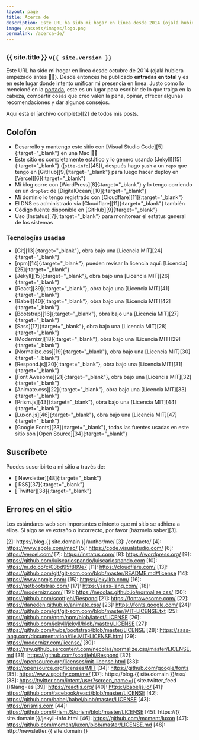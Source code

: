 ```yaml
---
layout: page
title: Acerca de
description: Este URL ha sido mi hogar en línea desde 2014 (ojalá hubiera empezado antes 🤦‍♂️). Desde entonces he publicado (abre este link para ver el número) entradas en total y es en este lugar donde intento unificar mi presencia en línea.
image: /assets/images/logo.png
permalink: /acerca-de/
---
```


<h2 class="subtitulo text-center"><small class="text-muted">{{ site.title }} <code>v{{ site.version }}</code></small></h2>

Este URL ha sido mi hogar en línea desde octubre de 2014 (ojalá hubiera empezado antes 🤦‍♂️). Desde entonces he publicado **<span id="contador-posts"></span> entradas en total** y es en este lugar donde intento unificar mi presencia en línea. Justo como lo mencioné en la [portada][1], este es un lugar para escribir de lo que traiga en la cabeza, compartir cosas que creo valen la pena, opinar, ofrecer algunas recomendaciones y dar algunos consejos. 

Aquí está el [archivo completo][2] de todos mis posts.

## Colofón

- Desarrollo y mantengo este sitio con [Visual Studio Code][5]{:target="_blank"} en una Mac 👨‍💻
- Este sitio es completamente estático y lo genero usando [Jekyll][15]{:target="_blank"} ([<code>site-info</code>][45]), después hago <code>push</code> a un <code>repo</code> que tengo en [GitHub][9]{:target="_blank"} para luego hacer deploy en [Vercel][6]{:target="_blank"}
- Mi blog corre con [WordPress][8]{:target="_blank"} y lo tengo corriendo en un <code>droplet</code> de [DigitalOcean][10]{:target="_blank"}
- Mi dominio lo tengo registrado con [Cloudflare][11]{:target="_blank"}
- El DNS es administrado vía [Cloudflare][11]{:target="_blank"} también
- Código fuente disponible en [GitHub][9]{:target="_blank"}
- Uso [Instatus][7]{:target="_blank"} para monitorear el estatus general de los sistemas

### Tecnologías usadas

- [Git][13]{:target="_blank"}, obra bajo una [Licencia MIT][24]{:target="_blank"}
- [npm][14]{:target="_blank"}, pueden revisar la licencia aquí: [Licencia][25]{:target="_blank"}
- [Jekyll][15]{:target="_blank"}, obra bajo una [Licencia MIT][26]{:target="_blank"}
- [React][39]{:target="_blank"}, obra bajo una [Licencia MIT][41]{:target="_blank"}
- [Babel][40]{:target="_blank"}, obra bajo una [Licencia MIT][42]{:target="_blank"}
- [Bootstrap][16]{:target="_blank"}, obra bajo una [Licencia MIT][27]{:target="_blank"}
- [Sass][17]{:target="_blank"}, obra bajo una [Licencia MIT][28]{:target="_blank"}
- [Modernizr][18]{:target="_blank"}, obra bajo una [Licencia MIT][29]{:target="_blank"}
- [Normalize.css][19]{:target="_blank"}, obra bajo una [Licencia MIT][30]{:target="_blank"}
- [Respond.js][20]{:target="_blank"}, obra bajo una [Licencia MIT][31]{:target="_blank"}
- [Font Awesome][21]{:target="_blank"}, obra bajo una [Licencia MIT][32]{:target="_blank"}
- [Animate.css][22]{:target="_blank"}, obra bajo una [Licencia MIT][33]{:target="_blank"}
- [Prism.js][43]{:target="_blank"}, obra bajo una [Licencia MIT][44]{:target="_blank"}
- [Luxon.js][46]{:target="_blank"}, obra bajo una [Licencia MIT][47]{:target="_blank"}
- [Google Fonts][23]{:target="_blank"}, todas las fuentes usadas en este sitio son [Open Source][34]{:target="_blank"}

## Suscríbete

Puedes suscribirte a mi sitio a través de:
- [<i class="fas fa-newspaper"></i> Newsletter][48]{:target="_blank"}
- [<i class="fas fa-rss"></i> RSS][37]{:target="_blank"}
- [<i class="fab fa-twitter"></i> Twitter][38]{:target="_blank"}

## Errores en el sitio

Los estándares web son importantes e intento que mi sitio se adhiera a ellos. Si algo se ve extraño o incorrecto, por favor [házmelo saber][3].

[1]: /
[2]: https://blog.{{ site.domain }}/author/me/
[3]: /contacto/
[4]: https://www.apple.com/mac/
[5]: https://code.visualstudio.com/
[6]: https://vercel.com/
[7]: https://instatus.com/
[8]: https://wordpress.org/
[9]: https://github.com/luiscarlospando/luiscarlospando.com
[10]: https://m.do.co/c/03bd95f889e7
[11]: https://cloudflare.com/
[13]: https://github.com/git/git-scm.com/blob/master/README.md#license
[14]: https://www.npmjs.com/
[15]: https://jekyllrb.com/
[16]: https://getbootstrap.com/
[17]: https://sass-lang.com/
[18]: https://modernizr.com/
[19]: https://necolas.github.io/normalize.css/
[20]: https://github.com/scottjehl/Respond
[21]: https://fontawesome.com/
[22]: https://daneden.github.io/animate.css/
[23]: https://fonts.google.com/
[24]: https://github.com/git/git-scm.com/blob/master/MIT-LICENSE.txt
[25]: https://github.com/npm/npm/blob/latest/LICENSE
[26]: https://github.com/jekyll/jekyll/blob/master/LICENSE
[27]: https://github.com/twbs/bootstrap/blob/master/LICENSE
[28]: https://sass-lang.com/documentation/file.MIT-LICENSE.html
[29]: https://modernizr.com/license/
[30]: https://raw.githubusercontent.com/necolas/normalize.css/master/LICENSE.md
[31]: https://github.com/scottjehl/Respond
[32]: https://opensource.org/licenses/mit-license.html
[33]: https://opensource.org/licenses/MIT
[34]: https://github.com/google/fonts
[35]: https://www.spotify.com/mx/
[37]: https://blog.{{ site.domain }}/rss/
[38]: https://twitter.com/intent/user?screen_name={{ site.twitter_feed }}&lang=es
[39]: https://reactjs.org/
[40]: https://babeljs.io/
[41]: https://github.com/facebook/react/blob/master/LICENSE
[42]: https://github.com/babel/babel/blob/master/LICENSE
[43]: https://prismjs.com
[44]: https://github.com/PrismJS/prism/blob/master/LICENSE
[45]: https://{{ site.domain }}/jekyll-info.html
[46]: https://github.com/moment/luxon
[47]: https://github.com/moment/luxon/blob/master/LICENSE.md
[48]: http://newsletter.{{ site.domain }}